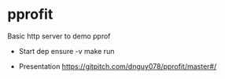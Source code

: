 # pprofit
Basic http server to demo pprof


- Start
 dep ensure -v
 make run

- Presentation
https://gitpitch.com/dnguy078/pprofit/master#/
